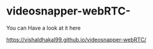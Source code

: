 # videosnapper-webRTC-
You can Have a look at it here 

https://vishaldhakal99.github.io/videosnapper-webRTC/